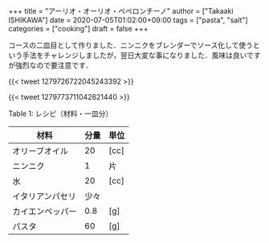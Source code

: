 +++
title = "アーリオ・オーリオ・ペペロンチーノ"
author = ["Takaaki ISHIKAWA"]
date = 2020-07-05T01:02:00+09:00
tags = ["pasta", "salt"]
categories = ["cooking"]
draft = false
+++

コースの二皿目として作りました．ニンニクをブレンダーでソース化して使うという手法をチャレンジしましたが，翌日大変な事になりました．風味は良いですが強烈なので要注意です．

{{< tweet 1279726722045243392 >}}

{{< tweet 1279773711042621440 >}}

<div class="table-caption">
  <span class="table-number">Table 1</span>:
  レシピ（材料・一皿分）
</div>

| 材料     | 分量 | 単位 |
|--------|----|----|
| オリーブオイル | 20  | [cc] |
| ニンニク | 1   | 片   |
| 水       | 20  | [cc] |
| イタリアンパセリ | 少々 |      |
| カイエンペッパー | 0.8 | [g]  |
| パスタ   | 60  | [g]  |
